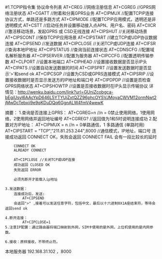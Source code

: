 

#1.TCPIP指令集
协议命令列表
	AT+CREG     //网络注册信息
	AT+CGREG    //GPRS网络注册状态
	AT+CGATT    //附着和分离GPRS业务
	AT+CIPMUX   //配置TCPIP连接协议方式，单路还是多路方式
	AT+CIPMODE  //配置TCPIP应用模式，透明还是非透明模式
	AT+CSTT     //启动任务并设置移动接入点APN、用户名、密码
	AT+CIICR    //激活移动场景，发起GPRS 或 CSD无线连接
	AT+CIPSHUT  //关闭移动场景
	AT+CIPSCONT //保存TCPIP应用场景
	AT+CIPSTART //建立TCP或UDP协议数据连接
	AT+CIPSEND  //发送数据 
	AT+CIPCLOSE //关闭TCP或UDP连接
	AT+CIFSR    //查询本地IP地址
	AT+CIPSTATUS  //查询当前连接状态
	AT+CDNSCFG   //配置域名解析服务器
	AT+CIPSERVER  //配置为服务器
	AT+CIPCCFG  //配置透明传输参数
	AT+CLPORT   //设置本地端口
	AT+CIPHEAD  //设置接收数据是否显示IP头
	AT+CIPATS   //设置自动发送数据的时间
	AT+CIPSPRT  //设置发送数据时是否显示‘>’和send ok 
	AT+CIPCSGP  //设置为CSD或GPRS连接模式
	AT+CIPSRIP    //设置接收数据时是否显示发送方的IP地址和端口号
	AT+CIPDPDP    //设置是否检查GPRS网络状态
	AT+CIPSHOWTP  //设置是否接收数据时在IP头显示传输协议
详情见：http://wenku.baidu.com/link?url=GUniZcobgca-bEgjUsyl6AAcYpD646L5YTYUjZxtQZZ96phcOYSVJMoyaCWVM12ormNwt2jMwDcTebxii9e9qKDuDQq6GgnALW4fmV4wewK

摘要：
	1.查询是否连接上GPRS：
		AT+CGREG=n   //n = 0禁止使用网络，1使用网络，2使用网络并返回地址编号
		AT+CGREG?   //返回值为1和5时说明连接成功
	2.配置对方IP地址：
		AT+CIPMUX = n  //n = 0单路通信，1 多路通信
		(单路时用)
		AT+CIPSTART = "TCP","211.81.253.244",8000 //通信模式，IP地址，端口号  连接成功返回 CONNECT OK，失败会返回 CONNECT FAIL 会有一段比较长的延时

		CONNECT OK
        ALREADY CONNECT

        AT+CIPCLOSE //关闭TCP或UDP连接 
        成功返回 CLOSED OK
        失败返回 ERROR

        必须先断开才能载入ip地址
        
	3.发送数据：
		连接成功后，发送:
			AT+CIPSEND
		会返回">" ,接着可以发送任意字符，包括中文，最后以十六进制0X1A座结束符，等待会返回send ok

	4.断开连接：
			AT+CIPCLOSE=1
	5.注意IP配置：通过路由器将端口映射到外网，SIM卡使用的是外网，上位机使用的是内网参数。

	6.接收：原样接收，不带终止符。


本地服务器 192.168.31.102  ，8000